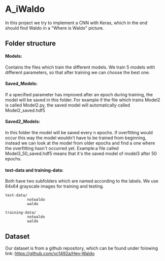 # A_iWaldo

In this project we try to implement a CNN with Keras, which in the end should find Waldo in a "Where is Waldo" picture.

## Folder structure

#### Models:

Contains the files which train the different models. We train 5 models with different parameters, so that after training
we can choose the best one.

#### Saved_Models:

If a specified parameter has improved after an epoch during training, the model will be saved in this folder.
For example if the file which trains Model2 is called Model2.py, the saved model will automatically called Model2_saved.hdf5

#### Saved2_Models:

In this folder the model will be saved every n epochs. If overfitting would occur this way the model wouldn't have to be trained
from beginning, instead we can look at the model from older epochs and find a one where the overfitting hasn't occurred yet.
Example:a file called Model3_50_saved.hdf5 means that it's the saved model of model3 after 50 epochs.

#### test-data and training-data:

Both have two subfolders which are named according to the labels.
We use 64x64 grayscale images for training and testing.

```
test-data/
          notwaldo
          waldo
          
training-data/
          notwaldo
          waldo
```
## Dataset

Our dataset is from a github repository,
which can be found under folowing link:
https://github.com/vc1492a/Hey-Waldo
